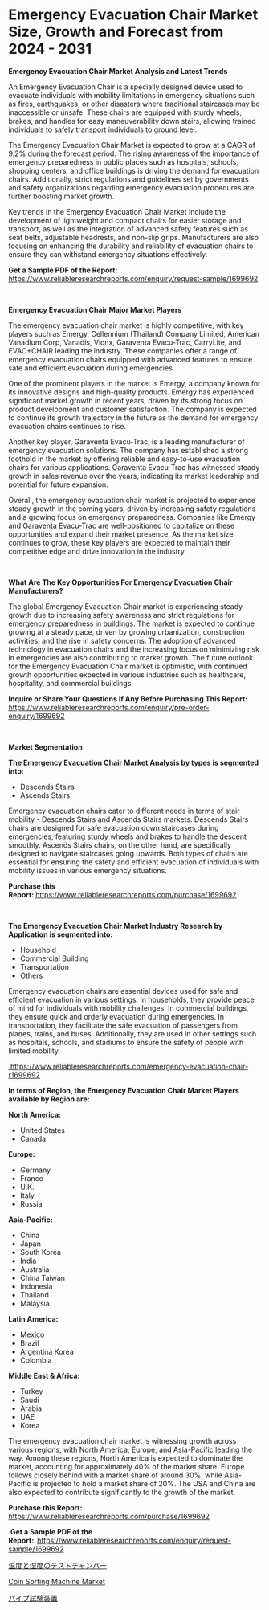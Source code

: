 <p><h1>Emergency Evacuation Chair Market Size, Growth and Forecast from 2024 - 2031</h1></p><p><strong>Emergency Evacuation Chair Market Analysis and Latest Trends</strong></p>
<p><p>An Emergency Evacuation Chair is a specially designed device used to evacuate individuals with mobility limitations in emergency situations such as fires, earthquakes, or other disasters where traditional staircases may be inaccessible or unsafe. These chairs are equipped with sturdy wheels, brakes, and handles for easy maneuverability down stairs, allowing trained individuals to safely transport individuals to ground level.</p><p>The Emergency Evacuation Chair Market is expected to grow at a CAGR of 9.2% during the forecast period. The rising awareness of the importance of emergency preparedness in public places such as hospitals, schools, shopping centers, and office buildings is driving the demand for evacuation chairs. Additionally, strict regulations and guidelines set by governments and safety organizations regarding emergency evacuation procedures are further boosting market growth.</p><p>Key trends in the Emergency Evacuation Chair Market include the development of lightweight and compact chairs for easier storage and transport, as well as the integration of advanced safety features such as seat belts, adjustable headrests, and non-slip grips. Manufacturers are also focusing on enhancing the durability and reliability of evacuation chairs to ensure they can withstand emergency situations effectively.</p></p>
<p><strong>Get a Sample PDF of the Report:&nbsp;</strong> <a href="https://www.reliableresearchreports.com/enquiry/request-sample/1699692">https://www.reliableresearchreports.com/enquiry/request-sample/1699692</a></p>
<p>&nbsp;</p>
<p><strong>Emergency Evacuation Chair Major Market Players</strong></p>
<p><p>The emergency evacuation chair market is highly competitive, with key players such as Emergy, Cellennium (Thailand) Company Limited, American Vanadium Corp, Vanadis, Vionx, Garaventa Evacu-Trac, CarryLite, and EVAC+CHAIR leading the industry. These companies offer a range of emergency evacuation chairs equipped with advanced features to ensure safe and efficient evacuation during emergencies.</p><p>One of the prominent players in the market is Emergy, a company known for its innovative designs and high-quality products. Emergy has experienced significant market growth in recent years, driven by its strong focus on product development and customer satisfaction. The company is expected to continue its growth trajectory in the future as the demand for emergency evacuation chairs continues to rise.</p><p>Another key player, Garaventa Evacu-Trac, is a leading manufacturer of emergency evacuation solutions. The company has established a strong foothold in the market by offering reliable and easy-to-use evacuation chairs for various applications. Garaventa Evacu-Trac has witnessed steady growth in sales revenue over the years, indicating its market leadership and potential for future expansion.</p><p>Overall, the emergency evacuation chair market is projected to experience steady growth in the coming years, driven by increasing safety regulations and a growing focus on emergency preparedness. Companies like Emergy and Garaventa Evacu-Trac are well-positioned to capitalize on these opportunities and expand their market presence. As the market size continues to grow, these key players are expected to maintain their competitive edge and drive innovation in the industry.</p></p>
<p>&nbsp;</p>
<p><strong>What Are The Key Opportunities For Emergency Evacuation Chair Manufacturers?</strong></p>
<p><p>The global Emergency Evacuation Chair market is experiencing steady growth due to increasing safety awareness and strict regulations for emergency preparedness in buildings. The market is expected to continue growing at a steady pace, driven by growing urbanization, construction activities, and the rise in safety concerns. The adoption of advanced technology in evacuation chairs and the increasing focus on minimizing risk in emergencies are also contributing to market growth. The future outlook for the Emergency Evacuation Chair market is optimistic, with continued growth opportunities expected in various industries such as healthcare, hospitality, and commercial buildings.</p></p>
<p><strong>Inquire or Share Your Questions If Any Before Purchasing This Report:</strong> <a href="https://www.reliableresearchreports.com/enquiry/pre-order-enquiry/1699692">https://www.reliableresearchreports.com/enquiry/pre-order-enquiry/1699692</a></p>
<p>&nbsp;</p>
<p><strong>Market Segmentation</strong></p>
<p><strong>The Emergency Evacuation Chair Market Analysis by types is segmented into:</strong></p>
<p><ul><li>Descends Stairs</li><li>Ascends Stairs</li></ul></p>
<p><p>Emergency evacuation chairs cater to different needs in terms of stair mobility - Descends Stairs and Ascends Stairs markets. Descends Stairs chairs are designed for safe evacuation down staircases during emergencies, featuring sturdy wheels and brakes to handle the descent smoothly. Ascends Stairs chairs, on the other hand, are specifically designed to navigate staircases going upwards. Both types of chairs are essential for ensuring the safety and efficient evacuation of individuals with mobility issues in various emergency situations.</p></p>
<p><strong>Purchase this Report:&nbsp;</strong><a href="https://www.reliableresearchreports.com/purchase/1699692">https://www.reliableresearchreports.com/purchase/1699692</a></p>
<p>&nbsp;</p>
<p><strong>The Emergency Evacuation Chair Market Industry Research by Application is segmented into:</strong></p>
<p><ul><li>Household</li><li>Commercial Building</li><li>Transportation</li><li>Others</li></ul></p>
<p><p>Emergency evacuation chairs are essential devices used for safe and efficient evacuation in various settings. In households, they provide peace of mind for individuals with mobility challenges. In commercial buildings, they ensure quick and orderly evacuation during emergencies. In transportation, they facilitate the safe evacuation of passengers from planes, trains, and buses. Additionally, they are used in other settings such as hospitals, schools, and stadiums to ensure the safety of people with limited mobility.</p></p>
<p><a href="https://www.reliableresearchreports.com/emergency-evacuation-chair-r1699692">&nbsp;https://www.reliableresearchreports.com/emergency-evacuation-chair-r1699692</a></p>
<p><strong>In terms of Region, the Emergency Evacuation Chair Market Players available by Region are:</strong></p>
<p>
    <p> <strong> North America: </strong>
        <ul>
            <li>United States</li>
            <li>Canada</li>
        </ul>
        </p> 
    <p> <strong> Europe: </strong>
        <ul>
            <li>Germany</li>
            <li>France</li>
            <li>U.K.</li>
            <li>Italy</li>
            <li>Russia</li>
        </ul>
        </p> 
    <p> <strong> Asia-Pacific: </strong>
        <ul>
            <li>China</li>
            <li>Japan</li>
            <li>South Korea</li>
            <li>India</li>
            <li>Australia</li>
            <li>China Taiwan</li>
            <li>Indonesia</li>
            <li>Thailand</li>
            <li>Malaysia</li>
        </ul>
        </p> 
    <p> <strong> Latin America: </strong>
        <ul>
            <li>Mexico</li>
            <li>Brazil</li>
            <li>Argentina Korea</li>
            <li>Colombia</li>
        </ul>
        </p> 
    <p> <strong> Middle East & Africa: </strong>
        <ul>
            <li>Turkey</li>
            <li>Saudi</li>
            <li>Arabia</li>
            <li>UAE</li>
            <li>Korea</li>
        </ul>
    </p>
    </p>
<p><p>The emergency evacuation chair market is witnessing growth across various regions, with North America, Europe, and Asia-Pacific leading the way. Among these regions, North America is expected to dominate the market, accounting for approximately 40% of the market share. Europe follows closely behind with a market share of around 30%, while Asia-Pacific is projected to hold a market share of 20%. The USA and China are also expected to contribute significantly to the growth of the market.</p></p>
<p><strong>Purchase this Report: </strong><a href="https://www.reliableresearchreports.com/purchase/1699692">https://www.reliableresearchreports.com/purchase/1699692</a></p>
<p>&nbsp;<strong>Get a Sample PDF of the Report:&nbsp;&nbsp;</strong><a href="https://www.reliableresearchreports.com/enquiry/request-sample/1699692">https://www.reliableresearchreports.com/enquiry/request-sample/1699692</a></p>
<p><strong></strong></p>
<p><p><a href="https://github.com/RodHoppe07/Market-Research-Report-List-1/blob/main/910921931728.md">温度と湿度のテストチャンバー</a></p><p><a href="https://github.com/mbisetmhermsr/Market-Research-Report-List-2/blob/main/coin-sorting-machine-market.md">Coin Sorting Machine Market</a></p><p><a href="https://github.com/laurenreichert/Market-Research-Report-List-1/blob/main/669056531727.md">パイプ試験装置</a></p></p>